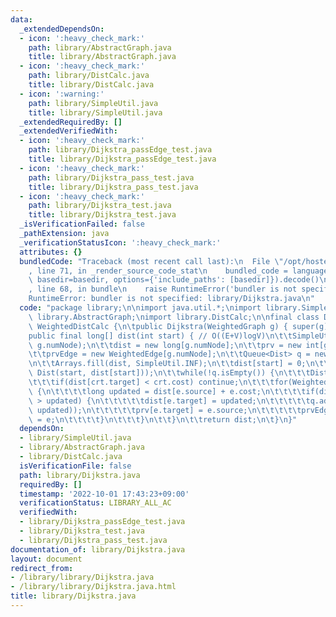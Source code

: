 ```yaml
---
data:
  _extendedDependsOn:
  - icon: ':heavy_check_mark:'
    path: library/AbstractGraph.java
    title: library/AbstractGraph.java
  - icon: ':heavy_check_mark:'
    path: library/DistCalc.java
    title: library/DistCalc.java
  - icon: ':warning:'
    path: library/SimpleUtil.java
    title: library/SimpleUtil.java
  _extendedRequiredBy: []
  _extendedVerifiedWith:
  - icon: ':heavy_check_mark:'
    path: library/Dijkstra_passEdge_test.java
    title: library/Dijkstra_passEdge_test.java
  - icon: ':heavy_check_mark:'
    path: library/Dijkstra_pass_test.java
    title: library/Dijkstra_pass_test.java
  - icon: ':heavy_check_mark:'
    path: library/Dijkstra_test.java
    title: library/Dijkstra_test.java
  _isVerificationFailed: false
  _pathExtension: java
  _verificationStatusIcon: ':heavy_check_mark:'
  attributes: {}
  bundledCode: "Traceback (most recent call last):\n  File \"/opt/hostedtoolcache/Python/3.10.7/x64/lib/python3.10/site-packages/onlinejudge_verify/documentation/build.py\"\
    , line 71, in _render_source_code_stat\n    bundled_code = language.bundle(stat.path,\
    \ basedir=basedir, options={'include_paths': [basedir]}).decode()\n  File \"/opt/hostedtoolcache/Python/3.10.7/x64/lib/python3.10/site-packages/onlinejudge_verify/languages/user_defined.py\"\
    , line 68, in bundle\n    raise RuntimeError('bundler is not specified: {}'.format(str(path)))\n\
    RuntimeError: bundler is not specified: library/Dijkstra.java\n"
  code: "package library;\n\nimport java.util.*;\nimport library.SimpleUtil;\nimport\
    \ library.AbstractGraph;\nimport library.DistCalc;\n\nfinal class Dijkstra extends\
    \ WeightedDistCalc {\n\tpublic Dijkstra(WeightedGraph g) { super(g); };\n\n\t\
    public final long[] dist(int start) { // O((E+V)logV)\n\t\tSimpleUtil.rangeCheck(start,\
    \ g.numNode);\n\t\tdist = new long[g.numNode];\n\t\tprv = new int[g.numNode];\n\
    \t\tprvEdge = new WeightedEdge[g.numNode];\n\t\tQueue<Dist> q = new PriorityQueue<>();\n\
    \n\t\tArrays.fill(dist, SimpleUtil.INF);\n\t\tdist[start] = 0;\n\t\tq.add(new\
    \ Dist(start, dist[start]));\n\t\twhile(!q.isEmpty()) {\n\t\t\tDist crt = q.poll();\n\
    \t\t\tif(dist[crt.target] < crt.cost) continue;\n\t\t\tfor(WeightedEdge e : g.nodes()[crt.target])\
    \ {\n\t\t\t\tlong updated = dist[e.source] + e.cost;\n\t\t\t\tif(dist[e.target]\
    \ > updated) {\n\t\t\t\t\tdist[e.target] = updated;\n\t\t\t\t\tq.add(new Dist(e.target,\
    \ updated));\n\t\t\t\t\tprv[e.target] = e.source;\n\t\t\t\t\tprvEdge[e.target]\
    \ = e;\n\t\t\t\t}\n\t\t\t}\n\t\t}\n\t\treturn dist;\n\t}\n}"
  dependsOn:
  - library/SimpleUtil.java
  - library/AbstractGraph.java
  - library/DistCalc.java
  isVerificationFile: false
  path: library/Dijkstra.java
  requiredBy: []
  timestamp: '2022-10-01 17:43:23+09:00'
  verificationStatus: LIBRARY_ALL_AC
  verifiedWith:
  - library/Dijkstra_passEdge_test.java
  - library/Dijkstra_test.java
  - library/Dijkstra_pass_test.java
documentation_of: library/Dijkstra.java
layout: document
redirect_from:
- /library/library/Dijkstra.java
- /library/library/Dijkstra.java.html
title: library/Dijkstra.java
---
```

